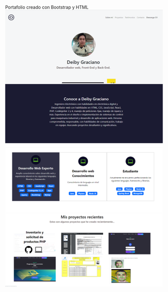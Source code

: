 Portafolio creado con Bootstrap y HTML 
![Alt text](image.png)
![Alt text](image-1.png)
![Alt text](image-2.png)
![Alt text](image-3.png)